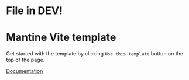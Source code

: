 # File in DEV!

# Mantine Vite template

Get started with the template by clicking `Use this template` button on the top of the page.

[Documentation](https://mantine.dev/guides/vite/)
